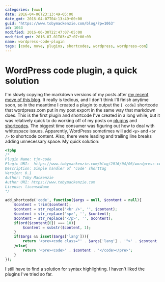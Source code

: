 ```yaml
---
categories: [www]
date: 2016-04-06T23:13:49-05:00
date_gmt: 2016-04-07T04:13:49+00:00
guid: 'https://www.tobymackenzie.com/blog/?p=1063'
id: 1063
modified: 2016-06-30T22:47:07-05:00
modified_gmt: 2016-07-01T03:47:07+00:00
name: wordpress-code-plugin
tags: [code, move, plugins, shortcodes, wordpress, wordpress-com]
---
```


WordPress code plugin, a quick solution
=======================================

I'm slowly copying the markdown versions of my posts after [my recent move of this blog](https://www.tobymackenzie.com/blog/2016/04/04/blogs-moved-and-merged/).  It really is tedious, and I don't think I'll finish anytime soon, so in the meantime I created a plugin to output the `[ code]` shortcode that wordpress.com put in my post export in the same way that markdown does.  This is the first plugin and shortcode I've created in a long while, but it was relatively quick to do working off of my posts on [plugins](https://www.tobymackenzie.com/blog/2010/07/01/wordpress-my-first-plugin/) and [shortcodes](https://www.tobymackenzie.com/blog/2010/02/28/wordpress-shortcodes/).  The biggest time consumer was figuring out how to deal with whitespace issues.  Apparently, WordPress sometimes will add `<p>` and `<br />` to shortcode content.  Also, there were leading and trailing line breaks adding unnecessary space.  My quick solution:

<!--more-->

``` php
<?php
/*
Plugin Name: tjm-code
Plugin URI:  https://www.tobymackenzie.com/blog/2016/04/06/wordpress-code-plugin/
Description: Simple handler of 'code' shorttag
Version: 0.1
Author: Toby Mackenzie
Author URI: https://www.tobymackenzie.com
License: licenseName
*/

add_shortcode('code', function($args = null, $content = null){
	$content = trim($content);
	$content = str_replace('<br />', '', $content);
	$content = str_replace('<p>', '', $content);
	$content = str_replace('</p>', '', $content);
	if(ord($content{0}) === 10){
		$content = substr($content, 1);
	}
	if($args && isset($args['lang'])){
		return '<pre><code class="' . $args['lang'] . '">' . $content . '</code></pre>';
	}else{
		return '<pre><code>' . $content . '</code></pre>';
	}
});
```

I still have to find a solution for syntax highlighting.  I haven't liked the plugins I've tried so far.
